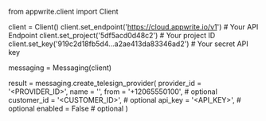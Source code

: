 from appwrite.client import Client

client = Client()
client.set_endpoint('https://cloud.appwrite.io/v1') # Your API Endpoint
client.set_project('5df5acd0d48c2') # Your project ID
client.set_key('919c2d18fb5d4...a2ae413da83346ad2') # Your secret API key

messaging = Messaging(client)

result = messaging.create_telesign_provider(
    provider_id = '<PROVIDER_ID>',
    name = '<NAME>',
    from = '+12065550100', # optional
    customer_id = '<CUSTOMER_ID>', # optional
    api_key = '<API_KEY>', # optional
    enabled = False # optional
)
